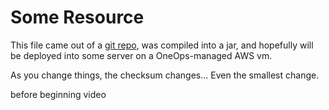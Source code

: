 Some Resource
=============

This file came out of a [git repo](https://github.com/masterofless/oneops-sample-custom-component/blob/master/src/main/resources/some-resource.md), was compiled into a jar, and hopefully will be deployed into
some server on a OneOps-managed AWS vm.

As you change things, the checksum changes...
Even the smallest change.

before beginning video

